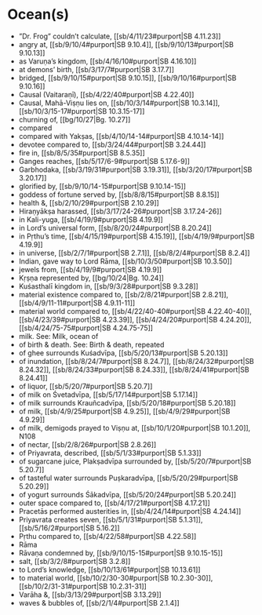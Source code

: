 # Ocean(s)

* ”Dr. Frog” couldn’t calculate, [[sb/4/11/23#purport|SB 4.11.23]]
* angry at, [[sb/9/10/4#purport|SB 9.10.4]], [[sb/9/10/13#purport|SB 9.10.13]]
* as Varuṇa’s kingdom, [[sb/4/16/10#purport|SB 4.16.10]]
* at demons’ birth, [[sb/3/17/7#purport|SB 3.17.7]]
* bridged, [[sb/9/10/15#purport|SB 9.10.15]], [[sb/9/10/16#purport|SB 9.10.16]]
* Causal (Vaitaraṇī), [[sb/4/22/40#purport|SB 4.22.40]]
* Causal, Mahā-Viṣṇu lies on, [[sb/10/3/14#purport|SB 10.3.14]], [[sb/10/3/15-17#purport|SB 10.3.15-17]]
* churning of, [[bg/10/27|Bg. 10.27]]
* compared
* compared with Yakṣas, [[sb/4/10/14-14#purport|SB 4.10.14-14]]
* devotee compared to, [[sb/3/24/44#purport|SB 3.24.44]]
* fire in, [[sb/8/5/35#purport|SB 8.5.35]]
* Ganges reaches, [[sb/5/17/6-9#purport|SB 5.17.6-9]]
* Garbhodaka, [[sb/3/19/31#purport|SB 3.19.31]], [[sb/3/20/17#purport|SB 3.20.17]]
* glorified by, [[sb/9/10/14-15#purport|SB 9.10.14-15]]
* goddess of fortune served by, [[sb/8/8/15#purport|SB 8.8.15]]
* health &, [[sb/2/10/29#purport|SB 2.10.29]]
* Hiraṇyākṣa harassed, [[sb/3/17/24-26#purport|SB 3.17.24-26]]
* in Kali-yuga, [[sb/4/19/9#purport|SB 4.19.9]]
* in Lord’s universal form, [[sb/8/20/24#purport|SB 8.20.24]]
* in Pṛthu’s time, [[sb/4/15/19#purport|SB 4.15.19]], [[sb/4/19/9#purport|SB 4.19.9]]
* in universe, [[sb/2/7/1#purport|SB 2.7.1]], [[sb/8/2/4#purport|SB 8.2.4]]
* Indian, gave way to Lord Rāma, [[sb/10/3/50#purport|SB 10.3.50]]
* jewels from, [[sb/4/19/9#purport|SB 4.19.9]]
* Kṛṣṇa represented by, [[bg/10/24|Bg. 10.24]]
* Kuśasthalī kingdom in, [[sb/9/3/28#purport|SB 9.3.28]]
* material existence compared to, [[sb/2/8/21#purport|SB 2.8.21]], [[sb/4/9/11-11#purport|SB 4.9.11-11]]
* material world compared to, [[sb/4/22/40-40#purport|SB 4.22.40-40]], [[sb/4/23/39#purport|SB 4.23.39]], [[sb/4/24/20#purport|SB 4.24.20]], [[sb/4/24/75-75#purport|SB 4.24.75-75]]
* milk. See: Milk, ocean of
* of birth & death. See: Birth & death, repeated
* of ghee surrounds Kuśadvīpa, [[sb/5/20/13#purport|SB 5.20.13]]
* of inundation, [[sb/8/24/7#purport|SB 8.24.7]], [[sb/8/24/32#purport|SB 8.24.32]], [[sb/8/24/33#purport|SB 8.24.33]], [[sb/8/24/41#purport|SB 8.24.41]]
* of liquor, [[sb/5/20/7#purport|SB 5.20.7]]
* of milk on Śvetadvīpa, [[sb/5/17/14#purport|SB 5.17.14]]
* of milk surrounds Krauñcadvīpa, [[sb/5/20/18#purport|SB 5.20.18]]
* of milk, [[sb/4/9/25#purport|SB 4.9.25]], [[sb/4/9/29#purport|SB 4.9.29]]
* of milk, demigods prayed to Viṣṇu at, [[sb/10/1/20#purport|SB 10.1.20]], N108
* of nectar, [[sb/2/8/26#purport|SB 2.8.26]]
* of Priyavrata, described, [[sb/5/1/33#purport|SB 5.1.33]]
* of sugarcane juice, Plakṣadvīpa surrounded by, [[sb/5/20/7#purport|SB 5.20.7]]
* of tasteful water surrounds Puṣkaradvīpa, [[sb/5/20/29#purport|SB 5.20.29]]
* of yogurt surrounds Śākadvīpa, [[sb/5/20/24#purport|SB 5.20.24]]
* outer space compared to, [[sb/4/17/21#purport|SB 4.17.21]]
* Pracetās performed austerities in, [[sb/4/24/14#purport|SB 4.24.14]]
* Priyavrata creates seven, [[sb/5/1/31#purport|SB 5.1.31]], [[sb/5/16/2#purport|SB 5.16.2]]
* Pṛthu compared to, [[sb/4/22/58#purport|SB 4.22.58]]
* Rāma
* Rāvaṇa condemned by, [[sb/9/10/15-15#purport|SB 9.10.15-15]]
* salt, [[sb/3/2/8#purport|SB 3.2.8]]
* to Lord’s knowledge, [[sb/10/13/61#purport|SB 10.13.61]]
* to material world, [[sb/10/2/30-30#purport|SB 10.2.30-30]], [[sb/10/2/31-31#purport|SB 10.2.31-31]]
* Varāha &, [[sb/3/13/29#purport|SB 3.13.29]]
* waves & bubbles of, [[sb/2/1/4#purport|SB 2.1.4]]
